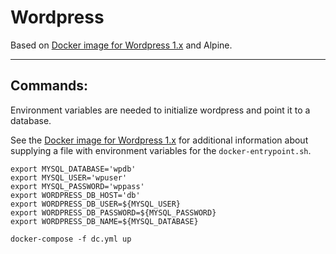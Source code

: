 # Wordpress

Based on [Docker image for Wordpress 1.x](https://hub.docker.com/_/wordpress) and Alpine.



------------------------------------------------------------------------------

## Commands:

Environment variables are needed to initialize wordpress and point it to a database.

See the [Docker image for Wordpress 1.x](https://hub.docker.com/_/wordpress) for additional information about supplying a file with environment variables for the `docker-entrypoint.sh`.

~~~
export MYSQL_DATABASE='wpdb'
export MYSQL_USER='wpuser'
export MYSQL_PASSWORD='wppass'
export WORDPRESS_DB_HOST='db'
export WORDPRESS_DB_USER=${MYSQL_USER}
export WORDPRESS_DB_PASSWORD=${MYSQL_PASSWORD}
export WORDPRESS_DB_NAME=${MYSQL_DATABASE}

docker-compose -f dc.yml up

~~~
